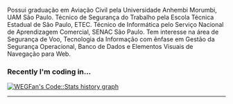 Possui graduação em Aviação Civil pela Universidade Anhembi Morumbi, UAM São Paulo. Técnico de Segurança do Trabalho pela Escola Técnica Estadual de São Paulo, ETEC. Técnico de Informática pelo Serviço Nacional de Aprendizagem Comercial, SENAC São Paulo. Tem interesse na área de Segurança de Voo, Tecnologia da Informação com ênfase em Gestão da Segurança Operacional, Banco de Dados e Elementos Visuais de Navegação para Web.

### Recently I'm coding in...
<a href="https://codestats.net/users/WEGFan">
  <img src='https://codestats-readme.wegfan.cn/history-graph/WEGFan?width=850&height=300&timezone=08:00&history_days=21&max_languages=9&language_colors=["3e4053","f15854","5da5da","faa43a","60bd68","f17cb0","b2912f","decf3f","b276b2","808080"]' alt="WEGFan's Code::Stats history graph" />
</a>

---
